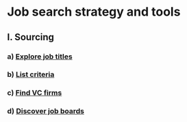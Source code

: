 # Job search strategy and tools

## I. Sourcing

### a) [Explore job titles](docs/sourcing/explore_job_titles.md)

### b) [List criteria](docs/sourcing/list_criteria.md)

### c) [Find VC firms](docs/sourcing/find_VC_firms.md)

### d) [Discover job boards](docs/sourcing/discover_job_boards.md)
